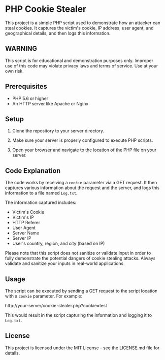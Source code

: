 # PHP Cookie Stealer

This project is a simple PHP script used to demonstrate how an attacker can steal cookies. It captures the victim's cookie, IP address, user agent, and geographical details, and then logs this information.

## WARNING

This script is for educational and demonstration purposes only. Improper use of this code may violate privacy laws and terms of service. Use at your own risk.

## Prerequisites

- PHP 5.6 or higher
- An HTTP server like Apache or Nginx

## Setup

1. Clone the repository to your server directory.

2. Make sure your server is properly configured to execute PHP scripts.

3. Open your browser and navigate to the location of the PHP file on your server.

## Code Explanation

The code works by receiving a `cookie` parameter via a GET request. It then captures various information about the request and the server, and logs this information to a file named `Log.txt`.

The information captured includes:

- Victim's Cookie
- Victim's IP
- HTTP Referer
- User Agent
- Server Name
- Server IP
- User's country, region, and city (based on IP)

Please note that this script does not sanitize or validate input in order to fully demonstrate the potential dangers of cookie stealing attacks. Always validate and sanitize your inputs in real-world applications.

## Usage

The script can be executed by sending a GET request to the script location with a `cookie` parameter. For example:

http://your-server/cookie-stealer.php?cookie=test


This would result in the script capturing the information and logging it to `Log.txt`.

## License

This project is licensed under the MIT License - see the LICENSE.md file for details.
